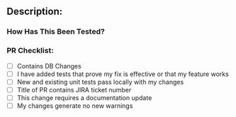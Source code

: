 ## Description: 
<!--- Please include a summary of the changes and the related issue. Please also include relevant motivation and context. List any dependencies that are required for this change. -->

### How Has This Been Tested?
<!--- Please describe the tests that you ran to verify your changes. Provide instructions so we can reproduce. Please also list any relevant details for your test configuration -->


### PR Checklist:
- [ ] Contains DB Changes
- [ ] I have added tests that prove my fix is effective or that my feature works
- [ ] New and existing unit tests pass locally with my changes
- [ ] Title of PR contains JIRA ticket number
- [ ] This change requires a documentation update
- [ ] My changes generate no new warnings
